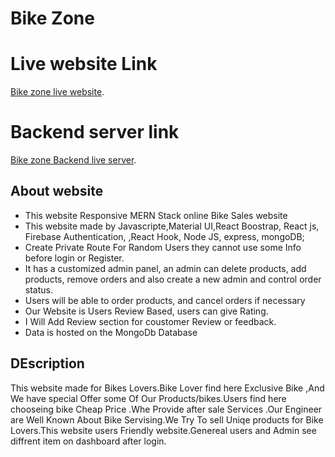 # Bike Zone

# Live website  Link
 [Bike zone live website](https://bike-zone-96f80.web.app).

# Backend server link
 [Bike zone Backend live server](https://desolate-ridge-72025.herokuapp.com/).


## About website
* This website Responsive MERN Stack online Bike Sales website
* This website made by Javascripte,Material UI,React Boostrap, React js, Firebase Authentication, ,React Hook, Node JS, express, mongoDB;
* Create Private Route For Random Users they cannot use some Info before login or Register.
* It has a customized admin panel, an admin can delete products, add products, remove orders and also create a new admin and control order status.
* Users will be able to order products, and cancel orders if necessary
* Our Website is Users Review Based, users can give Rating.
* I Will Add Review section for coustomer Review or feedback.
* Data is hosted on the MongoDb Database

## DEscription
This website made for Bikes Lovers.Bike Lover find here Exclusive Bike ,And We have special Offer some Of Our Products/bikes.Users find here chooseing bike Cheap Price .Whe Provide after sale Services .Our Engineer are Well Known About Bike Servising.We Try To sell Uniqe products for Bike Lovers.This website users Friendly website.Genereal users and Admin see diffrent item on dashboard after login.



